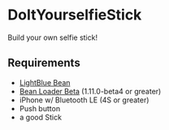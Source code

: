 # DoItYourselfieStick

Build your own selfie stick!



## Requirements

- [LightBlue Bean](https://punchthrough.com/bean)
- [Bean Loader Beta](https://punchthrough.atlassian.net/wiki/display/PREL/Beta+Releases) (1.11.0-beta4 or greater)
- iPhone w/ Bluetooth LE (4S or greater)
- Push button
- a good Stick


